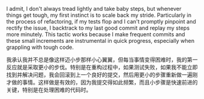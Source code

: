 I admit, I don't always tread lightly and take baby steps, but whenever things get tough, my first instinct is to scale back my stride. Particularly in the process of refactoring, if my tests flop and I can't promptly pinpoint and rectify the issue, I backtrack to my last good commit and replay my steps more minutely. This tactic works because I make frequent commits and these small increments are instrumental in quick progress, especially when grappling with tough code.

我承认我并不总是像这样迈小步那样小心翼翼，但每当事情变得困难时，我的第一反应就是采取更小的步伐。特别是在重构过程中，如果测试失败，如果我不能立即找到并解决问题，我会回滚到上一个良好的提交，然后用更小的步骤重新做一遍刚才做的事情。这样做是有效的，因为我提交得如此频繁，而且小步骤是快速前进的关键，特别是在处理困难的代码时。
